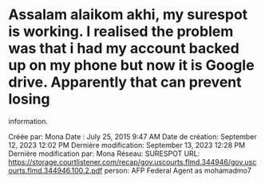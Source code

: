 # Assalam alaikom akhi, my surespot is working. I realised the problem was that i had my  account backed up on my phone but now it is Google drive. Apparently that can prevent losing
information.

Créée par: Mona
Date : July 25, 2015 9:47 AM
Date de création: September 12, 2023 12:02 PM
Dernière modification: September 13, 2023 12:28 PM
Dernière modification par: Mona
Réseau: SURESPOT
URL: https://storage.courtlistener.com/recap/gov.uscourts.flmd.344946/gov.uscourts.flmd.344946.100.2.pdf
person: AFP Federal Agent as mohamadmo7